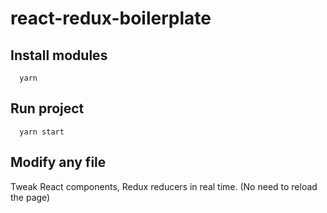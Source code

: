 # react-redux-boilerplate

## Install modules

```
  yarn
```

## Run project

```
  yarn start
```

## Modify any file

Tweak React components, Redux reducers in real time. (No need to reload the page)
